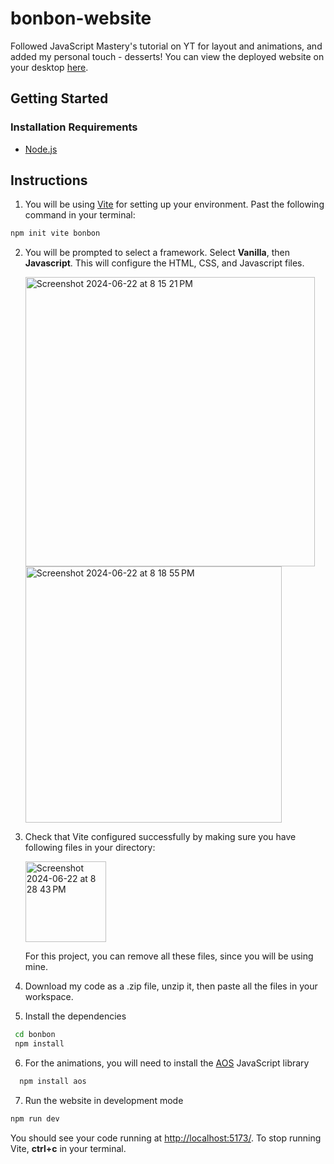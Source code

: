 # bonbon-website
Followed JavaScript Mastery's tutorial on YT for layout and animations, and added my personal touch - desserts! You can view the deployed website on your desktop [here](https://bonbon-desserts.net/).
## Getting Started
### Installation Requirements
  * [Node.js](https://nodejs.org/en)

## Instructions
  1. You will be using [Vite](https://vitejs.dev/) for setting up your environment. Past the following command in your terminal:
   ```sh
   npm init vite bonbon
   ```
  2. You will be prompted to select a framework. Select **Vanilla**, then **Javascript**. This will configure the HTML, CSS, and Javascript files.
     
     <img width="463" alt="Screenshot 2024-06-22 at 8 15 21 PM" src="https://github.com/snehasadap/bonbon-website/assets/104543929/6db504e4-7685-4594-84b2-cf1eed9790a3">
     <img width="410" alt="Screenshot 2024-06-22 at 8 18 55 PM" src="https://github.com/snehasadap/bonbon-website/assets/104543929/324b987d-7adf-42fa-b7e3-c29849ced254">

  3. Check that Vite configured successfully by making sure you have following files in your directory:

     <img width="129" alt="Screenshot 2024-06-22 at 8 28 43 PM" src="https://github.com/snehasadap/bonbon-website/assets/104543929/d135f584-0070-442a-81ba-da3885a5e54a">

     For this project, you can remove all these files, since you will be using mine. 

  4. Download my code as a .zip file, unzip it, then paste all the files in your workspace. 
     
  5. Install the dependencies
  ```sh
   cd bonbon
   npm install
   ```
 6. For the animations, you will need to install the [AOS](https://github.com/michalsnik/aos) JavaScript library
 ```sh
   npm install aos
   ```
 7. Run the website in development mode
   ```sh
   npm run dev
   ```
   You should see your code running at [http://localhost:5173/](http://localhost:5173/). To stop running Vite, **ctrl+c** in your terminal.
    
